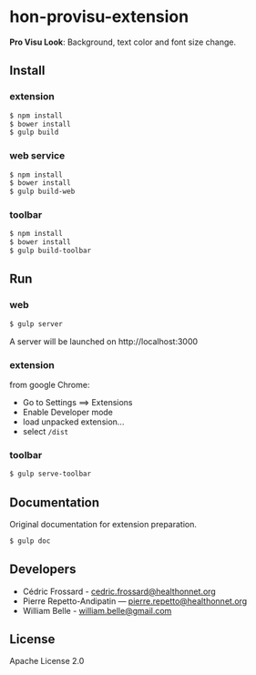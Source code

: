 hon-provisu-extension
=====================

**Pro Visu Look**: Background, text color and font size change.

Install
-------

### extension

```bash
$ npm install
$ bower install
$ gulp build
```

### web service

```bash
$ npm install
$ bower install
$ gulp build-web
```

### toolbar

```bash
$ npm install
$ bower install
$ gulp build-toolbar
```

Run
---

### web

```bash
$ gulp server
```

A server will be launched on http://localhost:3000

### extension

from google Chrome:

* Go to Settings ==> Extensions
* Enable Developer mode
* load unpacked extension...
* select `/dist`

### toolbar

```bash
$ gulp serve-toolbar
```

Documentation
-------------

Original documentation for extension preparation.

```bash
$ gulp doc
```

Developers
----------

* Cédric Frossard - <cedric.frossard@healthonnet.org>
* Pierre Repetto-Andipatin — <pierre.repetto@healthonnet.org>
* William Belle - <william.belle@gmail.com>

License
-------

Apache License 2.0
